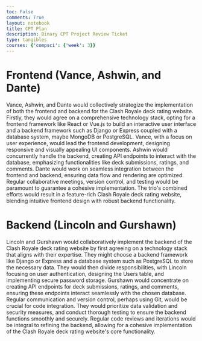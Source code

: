 ```yaml
---
toc: False
comments: True
layout: notebook
title: CPT Plan
description: Binary CPT Project Review Ticket
type: tangibles
courses: {'compsci': {'week': 3}}
---
```


# Frontend (Vance, Ashwin, and Dante)
Vance, Ashwin, and Dante would collectively strategize the implementation of both the frontend and backend for the Clash Royale deck rating website. Firstly, they would agree on a comprehensive technology stack, opting for a frontend framework like React or Vue.js to build an interactive user interface and a backend framework such as Django or Express coupled with a database system, maybe MongoDB or PostgreSQL. Vance, with a focus on user experience, would lead the frontend development, designing responsive and visually appealing UI components. Ashwin would concurrently handle the backend, creating API endpoints to interact with the database, emphasizing functionalities like deck submissions, ratings, and comments. Dante would work on seamless integration between the frontend and backend, ensuring data flow and rendering are optimized. Regular collaborative meetings, version control, and testing would be paramount to guarantee a cohesive implementation. The trio's combined efforts would result in a feature-rich Clash Royale deck rating website, blending intuitive frontend design with robust backend functionality.

# Backend (Lincoln and Gurshawn)
Lincoln and Gurshawn would collaboratively implement the backend of the Clash Royale deck rating website by first agreeing on a technology stack that aligns with their expertise. They might choose a backend framework like Django or Express and a database system such as PostgreSQL to store the necessary data. They would then divide responsibilities, with Lincoln focusing on user authentication, designing the Users table, and implementing secure password storage. Gurshawn would concentrate on creating API endpoints for deck submissions, ratings, and comments, ensuring these endpoints interact seamlessly with the chosen database. Regular communication and version control, perhaps using Git, would be crucial for code integration. They would prioritize data validation and security measures, and conduct thorough testing to ensure the backend functions smoothly and securely. Regular code reviews and iterations would be integral to refining the backend, allowing for a cohesive implementation of the Clash Royale deck rating website's core functionality.